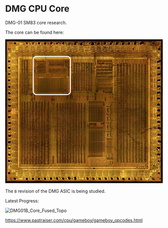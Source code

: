 # DMG CPU Core

DMG-01 SM83 core research.

The core can be found here:

![cpu_location](/imgstore/cpu_location.jpg)

The `B` revision of the DMG ASIC is being studied.

Latest Progress:

![DMG01B_Core_Fused_Topo](/imgstore/DMG01B_Core_Fused_Topo.jpg)

https://www.pastraiser.com/cpu/gameboy/gameboy_opcodes.html
